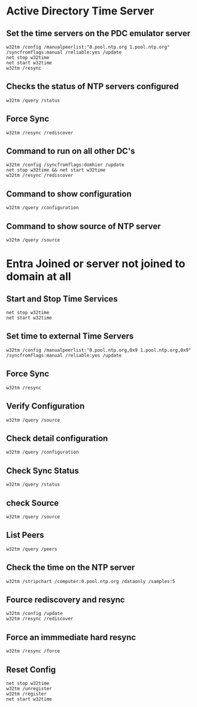 # Active Directory Time Server

## Set the time servers on the PDC emulator server
```
w32tm /config /manualpeerlist:"0.pool.ntp.org 1.pool.ntp.org" /syncfromflags:manual /reliable:yes /update
net stop w32time
net start w32time
w32tm /resync
```

## Checks the status of NTP servers configured
```
w32tm /query /status
```

## Force Sync
```
w32tm /resync /rediscover
```

## Command to run on all other DC's
```
w32tm /config /syncfromflags:domhier /update
net stop w32time && net start w32time
w32tm /resync /rediscover
```

## Command to show configuration
```
w32tm /query /configuration
```

## Command to show source of NTP server
```
w32tm /query /source
```

# Entra Joined or server not joined to domain at all

## Start and Stop Time Services
```
net stop w32time
net start w32time
```

## Set time to external Time Servers
```
w32tm /config /manualpeerlist:"0.pool.ntp.org,0x9 1.pool.ntp.org,0x9" /syncfromflags:manual /reliable:yes /update
```

## Force Sync
```
w32tm /resync
```

## Verify Configuration
```
w32tm /query /source
```

## Check detail configuration
```
w32tm /query /configuration
```

## Check Sync Status
```
w32tm /query /status
```

## check Source
```
w32tm /query /source
```

## List Peers
```
w32tm /query /peers
```

## Check the time on the NTP server
```
w32tm /stripchart /computer:0.pool.ntp.org /dataonly /samples:5
```

## Fource rediscovery and resync
```
w32tm /config /update
w32tm /resync /rediscover
```

## Force an immmediate hard resync
```
w32tm /resync /force
```

## Reset Config
```
net stop w32time
w32tm /unregister
w32tm /register
net start w32time
```
